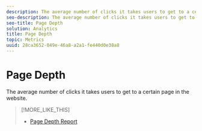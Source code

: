```yaml
---
description: The average number of clicks it takes users to get to a certain page in the website.
seo-description: The average number of clicks it takes users to get to a certain page in the website.
seo-title: Page Depth
solution: Analytics
title: Page Depth
topic: Metrics
uuid: 28ca3652-049e-46a8-a2a1-fe440d0e38a8
---
```


# Page Depth

The average number of clicks it takes users to get to a certain page in the website.

>[!MORE_LIKE_THIS]
>
>* [Page Depth Report](/help/components/c-variables/dimensionslist/reports-page-depth.md)
